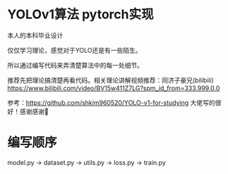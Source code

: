 # YOLOv1算法 pytorch实现
本人的本科毕业设计

仅仅学习理论，感觉对于YOLO还是有一些陌生。

所以通过编写代码来弄清楚算法中的每一处细节。

推荐先把理论搞清楚再看代码。相关理论讲解视频推荐：同济子豪兄(bilibili) https://www.bilibili.com/video/BV15w411Z7LG?spm_id_from=333.999.0.0

参考：https://github.com/shkim960520/YOLO-v1-for-studying 大佬写的很好！感谢感谢🌼

# 编写顺序
model.py -> dataset.py -> utils.py -> loss.py -> train.py
